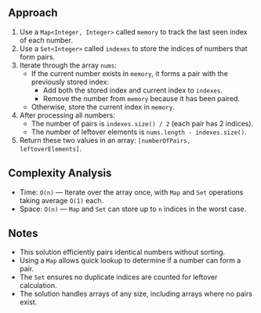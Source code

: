 ## Approach

1. Use a `Map<Integer, Integer>` called `memory` to track the last seen index of each number.
2. Use a `Set<Integer>` called `indexes` to store the indices of numbers that form pairs.
3. Iterate through the array `nums`:
    - If the current number exists in `memory`, it forms a pair with the previously stored index:
        - Add both the stored index and current index to `indexes`.
        - Remove the number from `memory` because it has been paired.
    - Otherwise, store the current index in `memory`.
4. After processing all numbers:
    - The number of pairs is `indexes.size() / 2` (each pair has 2 indices).
    - The number of leftover elements is `nums.length - indexes.size()`.
5. Return these two values in an array: `[numberOfPairs, leftoverElements]`.

## Complexity Analysis

- Time: `O(n)` — Iterate over the array once, with `Map` and `Set` operations taking average `O(1)` each.
- Space: `O(n)` — `Map` and `Set` can store up to `n` indices in the worst case.

## Notes

- This solution efficiently pairs identical numbers without sorting.
- Using a `Map` allows quick lookup to determine if a number can form a pair.
- The `Set` ensures no duplicate indices are counted for leftover calculation.
- The solution handles arrays of any size, including arrays where no pairs exist.
